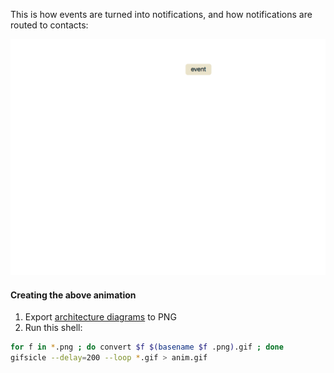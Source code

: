 This is how events are turned into notifications, and how notifications are routed to contacts:

![notification routing](/images/notification-routing.gif)

#### Creating the above animation

1. Export [architecture diagrams](/images/FlapjackArchitecture.key) to PNG
2. Run this shell:

``` bash
for f in *.png ; do convert $f $(basename $f .png).gif ; done
gifsicle --delay=200 --loop *.gif > anim.gif
```
